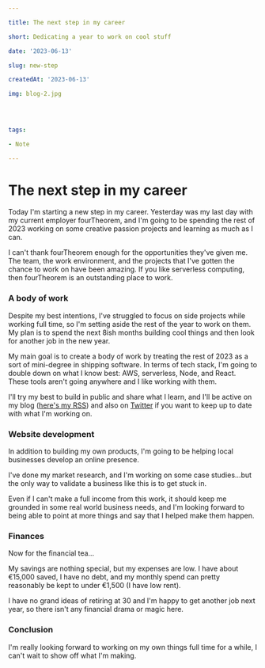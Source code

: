 ```yaml
---

title: The next step in my career

short: Dedicating a year to work on cool stuff

date: '2023-06-13'

slug: new-step

createdAt: '2023-06-13'

img: blog-2.jpg

  
  

tags:

- Note

---
```


  

# The next step in my career

Today I'm starting a new step in my career. Yesterday was my last day with my current employer fourTheorem, and I'm going to be spending the rest of 2023 working on some creative passion projects and learning as much as I can.

  

I can't thank fourTheorem enough for the opportunities they've given me. The team, the work environment, and the projects that I've gotten the chance to work on have been amazing. If you like serverless computing, then fourTheorem is an outstanding place to work.

  

### A body of work

Despite my best intentions, I've struggled to focus on side projects while working full time, so I'm setting aside the rest of the year to work on them. My plan is to spend the next 8ish months building cool things and then look for another job in the new year.

  

My main goal is to create a body of work by treating the rest of 2023 as a sort of mini-degree in shipping software. In terms of tech stack, I'm going to double down on what I know best: AWS, serverless, Node, and React. These tools aren't going anywhere and I like working with them.

  

I'll try my best to build in public and share what I learn, and I'll be active on my blog ([here's my RSS](https://paultreanor.com/rss.xml)) and also on [Twitter](https://twitter.com/paultreanordev) if you want to keep up to date with what I'm working on.

  

### Website development

In addition to building my own products, I'm going to be helping local businesses develop an online presence.

  

I've done my market research, and I'm working on some case studies…but the only way to validate a business like this is to get stuck in.

  

Even if I can't make a full income from this work, it should keep me grounded in some real world business needs, and I'm looking forward to being able to point at more things and say that I helped make them happen.

  
  

### Finances

Now for the financial tea…

  

My savings are nothing special, but my expenses are low. I have about €15,000 saved, I have no debt, and my monthly spend can pretty reasonably be kept to under €1,500 (I have low rent).

  

I have no grand ideas of retiring at 30 and I'm happy to get another job next year, so there isn't any financial drama or magic here.

  

### Conclusion

I'm really looking forward to working on my own things full time for a while, I can't wait to show off what I'm making.